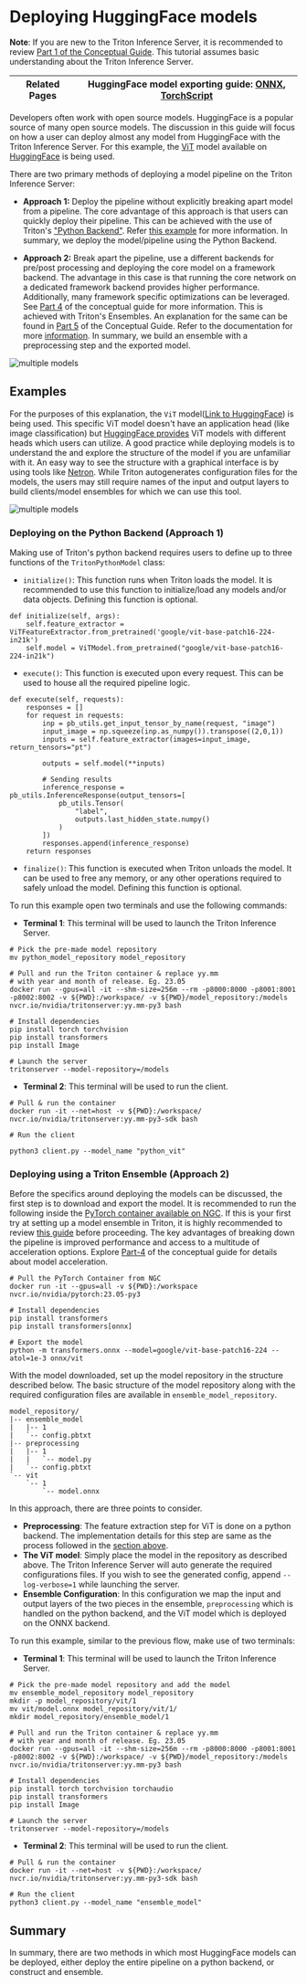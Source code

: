 
<!--
# Copyright 2023, NVIDIA CORPORATION & AFFILIATES. All rights reserved.
#
# Redistribution and use in source and binary forms, with or without
# modification, are permitted provided that the following conditions
# are met:
#  * Redistributions of source code must retain the above copyright
#    notice, this list of conditions and the following disclaimer.
#  * Redistributions in binary form must reproduce the above copyright
#    notice, this list of conditions and the following disclaimer in the
#    documentation and/or other materials provided with the distribution.
#  * Neither the name of NVIDIA CORPORATION nor the names of its
#    contributors may be used to endorse or promote products derived
#    from this software without specific prior written permission.
#
# THIS SOFTWARE IS PROVIDED BY THE COPYRIGHT HOLDERS ``AS IS'' AND ANY
# EXPRESS OR IMPLIED WARRANTIES, INCLUDING, BUT NOT LIMITED TO, THE
# IMPLIED WARRANTIES OF MERCHANTABILITY AND FITNESS FOR A PARTICULAR
# PURPOSE ARE DISCLAIMED.  IN NO EVENT SHALL THE COPYRIGHT OWNER OR
# CONTRIBUTORS BE LIABLE FOR ANY DIRECT, INDIRECT, INCIDENTAL, SPECIAL,
# EXEMPLARY, OR CONSEQUENTIAL DAMAGES (INCLUDING, BUT NOT LIMITED TO,
# PROCUREMENT OF SUBSTITUTE GOODS OR SERVICES; LOSS OF USE, DATA, OR
# PROFITS; OR BUSINESS INTERRUPTION) HOWEVER CAUSED AND ON ANY THEORY
# OF LIABILITY, WHETHER IN CONTRACT, STRICT LIABILITY, OR TORT
# (INCLUDING NEGLIGENCE OR OTHERWISE) ARISING IN ANY WAY OUT OF THE USE
# OF THIS SOFTWARE, EVEN IF ADVISED OF THE POSSIBILITY OF SUCH DAMAGE.
-->

# Deploying HuggingFace models

**Note**: If you are new to the Triton Inference Server, it is recommended to review [Part 1 of the Conceptual Guide](../Conceptual_Guide/Part_1-model_deployment/README.md). This tutorial assumes basic understanding about the Triton Inference Server.

|Related Pages | HuggingFace model exporting guide: [ONNX](https://huggingface.co/docs/transformers/serialization), [TorchScript](https://huggingface.co/docs/transformers/torchscript) |
| ------------ | --------------- |

Developers often work with open source models. HuggingFace is a popular source of many open source models. The discussion in this guide will focus on how a user can deploy almost any model from HuggingFace with the Triton Inference Server. For this example, the [ViT](https://arxiv.org/abs/2010.11929) model available on [HuggingFace](https://huggingface.co/docs/transformers/v4.24.0/en/model_doc/vit#transformers.ViTModel) is being used.

There are two primary methods of deploying a model pipeline on the Triton Inference Server:
* **Approach 1:** Deploy the pipeline without explicitly breaking apart model from a pipeline. The core advantage of this approach is that users can quickly deploy their pipeline. This can be achieved with the use of Triton's ["Python Backend"](https://github.com/triton-inference-server/python_backend). Refer [this example](https://github.com/triton-inference-server/python_backend#usage) for more information. In summary, we deploy the model/pipeline using the Python Backend.

* **Approach 2:** Break apart the pipeline, use a different backends for pre/post processing and deploying the core model on a framework backend. The advantage in this case is that running the core network on a dedicated framework backend provides higher performance. Additionally, many framework specific optimizations can be leveraged. See [Part 4](../Conceptual_Guide/Part_4-inference_acceleration/README.md) of the conceptual guide for more information. This is achieved with Triton's Ensembles. An explanation for the same can be found in [Part 5](../Conceptual_Guide/Part_5-Model_Ensembles/README.md) of the Conceptual Guide. Refer to the documentation for more [information](https://github.com/triton-inference-server/server/blob/main/docs/user_guide/architecture.md#ensemble-models). In summary, we build an ensemble with a preprocessing step and the exported model.

![multiple models](./img/Approach.PNG)

## Examples

For the purposes of this explanation, the `ViT` model([Link to HuggingFace](https://huggingface.co/docs/transformers/v4.24.0/en/model_doc/vit#transformers.ViTModel)) is being used. This specific ViT model doesn't have an application head (like image classification) but [HuggingFace provides](https://huggingface.co/models?search=google/vit) ViT models with different heads which users can utilize. A good practice while deploying models is to understand the and explore the structure of the model if you are unfamiliar with it. An easy way to see the structure with a graphical interface is by using tools like [Netron](https://netron.app/). While Triton autogenerates configuration files for the models, the users may still require names of the input and output layers to build clients/model ensembles for which we can use this tool.

![multiple models](./img/netron.PNG)

### Deploying on the Python Backend (Approach 1)

Making use of Triton's python backend requires users to define up to three functions of the `TritonPythonModel` class:
* `initialize()`: This function runs when Triton loads the model. It is recommended to use this function to initialize/load any models and/or data objects. Defining this function is optional.
```
def initialize(self, args):
    self.feature_extractor = ViTFeatureExtractor.from_pretrained('google/vit-base-patch16-224-in21k')
    self.model = ViTModel.from_pretrained("google/vit-base-patch16-224-in21k")
```
* `execute()`: This function is executed upon every request. This can be used to house all the required pipeline logic.
```
def execute(self, requests):
    responses = []
    for request in requests:
        inp = pb_utils.get_input_tensor_by_name(request, "image")
        input_image = np.squeeze(inp.as_numpy()).transpose((2,0,1))
        inputs = self.feature_extractor(images=input_image, return_tensors="pt")

        outputs = self.model(**inputs)

        # Sending results
        inference_response = pb_utils.InferenceResponse(output_tensors=[
            pb_utils.Tensor(
                "label",
                outputs.last_hidden_state.numpy()
            )
        ])
        responses.append(inference_response)
    return responses
```
* `finalize()`: This function is executed when Triton unloads the model. It can be used to free any memory, or any other operations required to safely unload the model. Defining this function is optional.

To run this example open two terminals and use the following commands:
* **Terminal 1**: This terminal will be used to launch the Triton Inference Server.
```
# Pick the pre-made model repository
mv python_model_repository model_repository

# Pull and run the Triton container & replace yy.mm
# with year and month of release. Eg. 23.05
docker run --gpus=all -it --shm-size=256m --rm -p8000:8000 -p8001:8001 -p8002:8002 -v ${PWD}:/workspace/ -v ${PWD}/model_repository:/models nvcr.io/nvidia/tritonserver:yy.mm-py3 bash

# Install dependencies
pip install torch torchvision
pip install transformers
pip install Image

# Launch the server
tritonserver --model-repository=/models
```
* **Terminal 2**: This terminal will be used to run the client.
```
# Pull & run the container
docker run -it --net=host -v ${PWD}:/workspace/ nvcr.io/nvidia/tritonserver:yy.mm-py3-sdk bash

# Run the client

python3 client.py --model_name "python_vit"
```

### Deploying using a Triton Ensemble (Approach 2)

Before the specifics around deploying the models can be discussed, the first step is to download and export the model. It is recommended to run the following inside the [PyTorch container available on NGC](https://catalog.ngc.nvidia.com/orgs/nvidia/containers/pytorch). If this is your first try at setting up a model ensemble in Triton, it is highly recommended to review [this guide](../Conceptual_Guide/Part_5-Model_Ensembles/README.md) before proceeding. The key advantages of breaking down the pipeline is improved performance and access to a multitude of acceleration options. Explore [Part-4](../Conceptual_Guide/Part_4-inference_acceleration/README.md) of the conceptual guide for details about model acceleration.

```
# Pull the PyTorch Container from NGC
docker run -it --gpus=all -v ${PWD}:/workspace nvcr.io/nvidia/pytorch:23.05-py3

# Install dependencies
pip install transformers
pip install transformers[onnx]

# Export the model
python -m transformers.onnx --model=google/vit-base-patch16-224 --atol=1e-3 onnx/vit
```

With the model downloaded, set up the model repository in the structure described below. The basic structure of the model repository along with the required configuration files are available in `ensemble_model_repository`.
```
model_repository/
|-- ensemble_model
|   |-- 1
|   `-- config.pbtxt
|-- preprocessing
|   |-- 1
|   |   `-- model.py
|   `-- config.pbtxt
`-- vit
    `-- 1
        `-- model.onnx
```

In this approach, there are three points to consider.
* **Preprocessing**: The feature extraction step for ViT is done on a python backend. The implementation details for this step are same as the process followed in the [section above](#deploying-on-the-python-backend).
* **The ViT model**: Simply place the model in the repository as described above. The Triton Inference Server will auto generate the required configurations files. If you wish to see the generated config, append `--log-verbose=1` while launching the server.
* **Ensemble Configuration**: In this configuration we map the input and output layers of the two pieces in the ensemble, `preprocessing` which is handled on the python backend, and the ViT model which is deployed on the ONNX backend.

To run this example, similar to the previous flow, make use of two terminals:
* **Terminal 1**: This terminal will be used to launch the Triton Inference Server.

```
# Pick the pre-made model repository and add the model
mv ensemble_model_repository model_repository
mkdir -p model_repository/vit/1
mv vit/model.onnx model_repository/vit/1/
mkdir model_repository/ensemble_model/1

# Pull and run the Triton container & replace yy.mm
# with year and month of release. Eg. 23.05
docker run --gpus=all -it --shm-size=256m --rm -p8000:8000 -p8001:8001 -p8002:8002 -v ${PWD}:/workspace/ -v ${PWD}/model_repository:/models nvcr.io/nvidia/tritonserver:yy.mm-py3 bash

# Install dependencies
pip install torch torchvision torchaudio
pip install transformers
pip install Image

# Launch the server
tritonserver --model-repository=/models
```
* **Terminal 2**: This terminal will be used to run the client.
```
# Pull & run the container
docker run -it --net=host -v ${PWD}:/workspace/ nvcr.io/nvidia/tritonserver:yy.mm-py3-sdk bash

# Run the client
python3 client.py --model_name "ensemble_model"
```

## Summary

In summary, there are two methods in which most HuggingFace models can be deployed, either deploy the entire pipeline on a python backend, or construct and ensemble.


